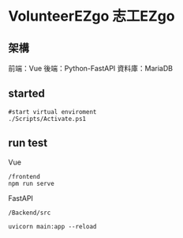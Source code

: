 # VolunteerEZgo 志工EZgo
## 架構
前端：Vue
後端：Python-FastAPI
資料庫：MariaDB
## started
```
#start virtual enviroment
./Scripts/Activate.ps1
```
## run test
Vue
```
/frontend
npm run serve
```

FastAPI
```
/Backend/src

uvicorn main:app --reload
```
### 